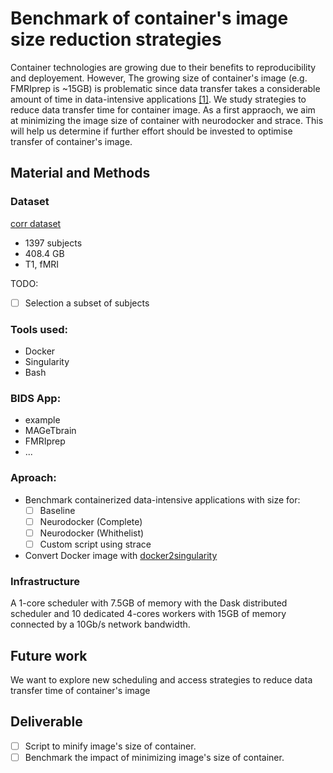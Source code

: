 # Benchmark of container's image size reduction strategies

Container technologies are growing due to their benefits to reproducibility and deployement. However, The growing size of container's image (e.g. FMRIprep is ~15GB) is problematic since data transfer takes a considerable amount of time in data-intensive applications [\[1\]](https://arxiv.org/pdf/1907.13030.pdf). We study strategies to reduce data transfer time for container image. As a first appraoch, we aim at minimizing the image size of container with neurodocker and strace. This will help us determine if further effort should be invested to optimise transfer of container's image.

## Material and Methods
### Dataset
[corr dataset](http://fcon_1000.projects.nitrc.org/indi/CoRR/html/)
* 1397 subjects
* 408.4 GB
* T1, fMRI

TODO:
- [ ] Selection a subset of subjects

### Tools used:
* Docker
* Singularity
* Bash

### BIDS App:
* example
* MAGeTbrain
* FMRIprep
* ...

### Aproach:
* Benchmark containerized data-intensive applications with size for:
    - [ ] Baseline
    - [ ] Neurodocker (Complete)
    - [ ] Neurodocker (Whithelist)
    - [ ] Custom script using strace
* Convert Docker image with [docker2singularity](https://hub.docker.com/r/singularityware/docker2singularity)

### Infrastructure

A 1-core scheduler with 7.5GB of memory with the Dask distributed scheduler and 10 dedicated 4-cores workers with 15GB of memory connected by a 10Gb/s network bandwidth.

## Future work
We want to explore new scheduling and access strategies to reduce data transfer time of container's image

## Deliverable
- [ ] Script to minify image's size of container.
- [ ] Benchmark the impact of minimizing image's size of container.